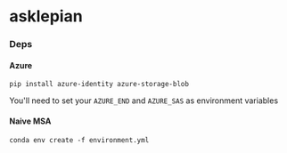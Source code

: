 # asklepian

### Deps

#### Azure

```
pip install azure-identity azure-storage-blob
```
You'll need to set your `AZURE_END` and `AZURE_SAS` as environment variables

#### Naive MSA

```
conda env create -f environment.yml
```

